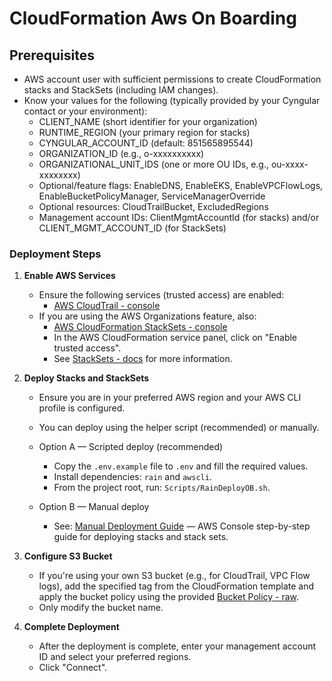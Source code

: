 # CloudFormation Aws On Boarding

## Prerequisites

- AWS account user with sufficient permissions to create CloudFormation stacks and StackSets (including IAM changes).
- Know your values for the following (typically provided by your Cyngular contact or your environment):
  - CLIENT_NAME (short identifier for your organization)
  - RUNTIME_REGION (your primary region for stacks)
  - CYNGULAR_ACCOUNT_ID (default: 851565895544)
  - ORGANIZATION_ID (e.g., o-xxxxxxxxxx)
  - ORGANIZATIONAL_UNIT_IDS (one or more OU IDs, e.g., ou-xxxx-xxxxxxxx)
  - Optional/feature flags: EnableDNS, EnableEKS, EnableVPCFlowLogs, EnableBucketPolicyManager, ServiceManagerOverride
  - Optional resources: CloudTrailBucket, ExcludedRegions
  - Management account IDs: ClientMgmtAccountId (for stacks) and/or CLIENT_MGMT_ACCOUNT_ID (for StackSets)

<!-- Note: Parameter names must match exactly as shown below. StackSets do not support unknown parameters; only supply those listed. -->

### Deployment Steps

1. **Enable AWS Services**
   - Ensure the following services (trusted access) are enabled:
     - [AWS CloudTrail - console][CloudTrail]
   - If you are using the AWS Organizations feature, also:
     - [AWS CloudFormation StackSets - console][CloudFormation_StackSets]
     - In the AWS CloudFormation service panel, click on "Enable trusted access".
     - See [StackSets - docs][StackSets] for more information.

2. **Deploy Stacks and StackSets**

   - Ensure you are in your preferred AWS region and your AWS CLI profile is configured.
   - You can deploy using the helper script (recommended) or manually.

   - Option A — Scripted deploy (recommended)
     - Copy the `.env.example` file to `.env` and fill the required values.
     - Install dependencies: `rain` and `awscli`.
     - From the project root, run: `Scripts/RainDeployOB.sh`.

   - Option B — Manual deploy
     - See: [Manual Deployment Guide](./MANUAL_DEPLOY.md) — AWS Console step-by-step guide for deploying stacks and stack sets.

3. **Configure S3 Bucket**
   - If you're using your own S3 bucket (e.g., for CloudTrail, VPC Flow logs), add the specified tag from the CloudFormation template and apply the bucket policy using the provided [Bucket Policy - raw][Bucket_Policy].
   - Only modify the bucket name.

4. **Complete Deployment**
   - After the deployment is complete, enter your management account ID and select your preferred regions.
   - Click "Connect".

[CloudTrail]: https://us-east-1.console.aws.amazon.com/organizations/v2/home/services/CloudTrail
[CloudFormation_StackSets]: https://us-east-1.console.aws.amazon.com/organizations/v2/home/services/CloudFormation%20StackSets

[Bucket_Policy]: https://cyngular-onboarding-templates.s3.us-east-1.amazonaws.com/stacks/S3-Bucket-Policy-Statement.json

[StackSets]: https://docs.aws.amazon.com/AWSCloudFormation/latest/UserGuide/stacksets-prereqs.html
